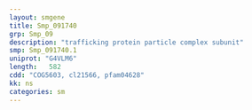 ```yaml
---
layout: smgene
title: Smp_091740
grp: Smp_09
description: "trafficking protein particle complex subunit"
smp: Smp_091740.1
uniprot: "G4VLM6"
length:   582
cdd: "COG5603, cl21566, pfam04628"
kk: ns
categories: sm
---
```

